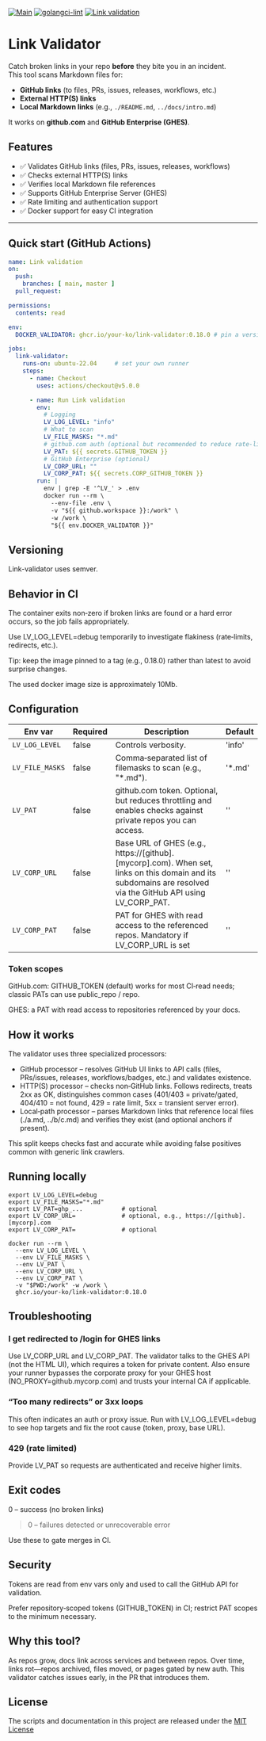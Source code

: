 [![Main](https://github.com/your-ko/link-validator/actions/workflows/main.yaml/badge.svg)](https://github.com/your-ko/link-validator/actions/workflows/main.yaml)
[![golangci-lint](https://github.com/your-ko/link-validator/actions/workflows/golangci-lint.yaml/badge.svg)](https://github.com/your-ko/link-validator/actions/workflows/golangci-lint.yaml)
[![Link validation](https://github.com/your-ko/link-validator/actions/workflows/workflow-link-validator.yaml/badge.svg)](https://github.com/your-ko/link-validator/actions/workflows/workflow-link-validator.yaml)

# Link Validator

Catch broken links in your repo **before** they bite you in an incident.  
This tool scans Markdown files for:
- **GitHub links** (to files, PRs, issues, releases, workflows, etc.)
- **External HTTP(S) links**
- **Local Markdown links** (e.g., `./README.md`, `../docs/intro.md`)

It works on **github.com** and **GitHub Enterprise (GHES)**.

## Features
- ✅ Validates GitHub links (files, PRs, issues, releases, workflows)
- ✅ Checks external HTTP(S) links
- ✅ Verifies local Markdown file references
- ✅ Supports GitHub Enterprise Server (GHES)
- ✅ Rate limiting and authentication support
- ✅ Docker support for easy CI integration

---

## Quick start (GitHub Actions)

```yaml
name: Link validation
on:
  push:
    branches: [ main, master ]
  pull_request:

permissions:
  contents: read

env:
  DOCKER_VALIDATOR: ghcr.io/your-ko/link-validator:0.18.0 # pin a version

jobs:
  link-validator:
    runs-on: ubuntu-22.04     # set your own runner
    steps:
      - name: Checkout
        uses: actions/checkout@v5.0.0

      - name: Run Link validation
        env:
          # Logging
          LV_LOG_LEVEL: "info"
          # What to scan
          LV_FILE_MASKS: "*.md"
          # github.com auth (optional but recommended to reduce rate-limiting)
          LV_PAT: ${{ secrets.GITHUB_TOKEN }}
          # GitHub Enterprise (optional)
          LV_CORP_URL: ""
          LV_CORP_PAT: ${{ secrets.CORP_GITHUB_TOKEN }}
        run: |
          env | grep -E '^LV_' > .env
          docker run --rm \
            --env-file .env \
            -v "${{ github.workspace }}:/work" \
            -w /work \
            "${{ env.DOCKER_VALIDATOR }}"
```
## Versioning
Link-validator uses semver.

## Behavior in CI

The container exits non‑zero if broken links are found or a hard error occurs, so the job fails appropriately.

Use LV_LOG_LEVEL=debug temporarily to investigate flakiness (rate‑limits, redirects, etc.).

Tip: keep the image pinned to a tag (e.g., 0.18.0) rather than latest to avoid surprise changes.

The used docker image size is approximately 10Mb.

## Configuration

| Env var         | Required | Description                                                                                                                                              | Default |
|-----------------|----------|----------------------------------------------------------------------------------------------------------------------------------------------------------|---------|
| `LV_LOG_LEVEL`  | false    | Controls verbosity.                                                                                                                                      | 'info'  |
| `LV_FILE_MASKS` | false    | Comma‑separated list of filemasks to scan (e.g., "*.md").                                                                                                | '*.md'  |
| `LV_PAT`        | false    | github.com token. Optional, but reduces throttling and enables checks against private repos you can access.                                              | ''      |
| `LV_CORP_URL`   | false    | Base URL of GHES (e.g., https://[github].[mycorp].com). When set, links on this domain and its subdomains are resolved via the GitHub API using LV_CORP_PAT. | ''      |
| `LV_CORP_PAT`   | false    | PAT for GHES with read access to the referenced repos. Mandatory if LV_CORP_URL is set                                                                   | ''      |

### Token scopes

GitHub.com: GITHUB_TOKEN (default) works for most CI‑read needs; classic PATs can use public_repo / repo.

GHES: a PAT with read access to repositories referenced by your docs.

## How it works
The validator uses three specialized processors:

* GitHub processor – resolves GitHub UI links to API calls (files, PRs/issues, releases, workflows/badges, etc.) and validates existence.
* HTTP(S) processor – checks non‑GitHub links. Follows redirects, treats 2xx as OK, distinguishes common cases (401/403 = private/gated, 404/410 = not found, 429 = rate limit, 5xx = transient server error).
* Local‑path processor – parses Markdown links that reference local files (./a.md, ../b/c.md) and verifies they exist (and optional anchors if present).

This split keeps checks fast and accurate while avoiding false positives common with generic link crawlers.

## Running locally
```shell
export LV_LOG_LEVEL=debug
export LV_FILE_MASKS="*.md"
export LV_PAT=ghp_...           # optional
export LV_CORP_URL=             # optional, e.g., https://[github].[mycorp].com
export LV_CORP_PAT=             # optional

docker run --rm \
  --env LV_LOG_LEVEL \
  --env LV_FILE_MASKS \
  --env LV_PAT \
  --env LV_CORP_URL \
  --env LV_CORP_PAT \
  -v "$PWD:/work" -w /work \
  ghcr.io/your-ko/link-validator:0.18.0
```

## Troubleshooting
### I get redirected to /login for GHES links
Use LV_CORP_URL and LV_CORP_PAT. 
The validator talks to the GHES API (not the HTML UI), which requires a token for private content. 
Also ensure your runner bypasses the corporate proxy for your GHES host (NO_PROXY=github.mycorp.com) and trusts your internal CA if applicable.

### “Too many redirects” or 3xx loops
This often indicates an auth or proxy issue. Run with LV_LOG_LEVEL=debug to see hop targets and fix the root cause (token, proxy, base URL).

### 429 (rate limited)
Provide LV_PAT so requests are authenticated and receive higher limits.

## Exit codes

0 – success (no broken links)
>0 – failures detected or unrecoverable error

Use these to gate merges in CI.

## Security
Tokens are read from env vars only and used to call the GitHub API for validation.

Prefer repository‑scoped tokens (GITHUB_TOKEN) in CI; restrict PAT scopes to the minimum necessary.

## Why this tool?
As repos grow, docs link across services and between repos. Over time, links rot—repos archived, files moved, or pages gated by new auth. 
This validator catches issues early, in the PR that introduces them.

## License
The scripts and documentation in this project are released under the [MIT License](./LICENSE)

